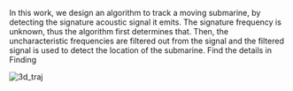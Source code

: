 In this work, we design an algorithm to track a moving submarine, by detecting the signature acoustic signal it emits. The signature frequency is unknown, thus the algorithm first determines that. Then, the uncharacteristic frequencies are filtered out from the signal and the filtered signal is used to detect the location of the submarine. Find the details in Finding

![3d_traj](https://user-images.githubusercontent.com/42185229/182234407-ca75a1de-9a14-45fb-a90f-8b97bbf663fa.png)
